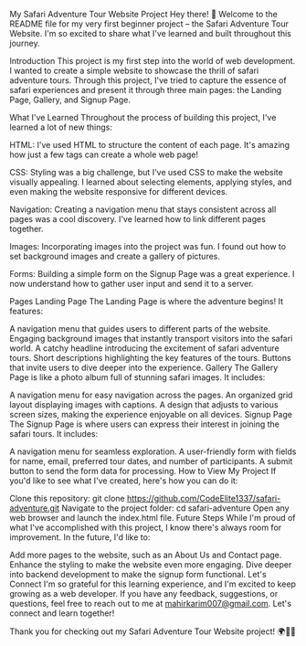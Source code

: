 My Safari Adventure Tour Website Project
Hey there! 👋 Welcome to the README file for my very first beginner project – the Safari Adventure Tour Website. I'm so excited to share what I've learned and built throughout this journey.

Introduction
This project is my first step into the world of web development. I wanted to create a simple website to showcase the thrill of safari adventure tours. Through this project, I've tried to capture the essence of safari experiences and present it through three main pages: the Landing Page, Gallery, and Signup Page.

What I've Learned
Throughout the process of building this project, I've learned a lot of new things:

HTML: I've used HTML to structure the content of each page. It's amazing how just a few tags can create a whole web page!

CSS: Styling was a big challenge, but I've used CSS to make the website visually appealing. I learned about selecting elements, applying styles, and even making the website responsive for different devices.

Navigation: Creating a navigation menu that stays consistent across all pages was a cool discovery. I've learned how to link different pages together.

Images: Incorporating images into the project was fun. I found out how to set background images and create a gallery of pictures.

Forms: Building a simple form on the Signup Page was a great experience. I now understand how to gather user input and send it to a server.

Pages
Landing Page
The Landing Page is where the adventure begins! It features:

A navigation menu that guides users to different parts of the website.
Engaging background images that instantly transport visitors into the safari world.
A catchy headline introducing the excitement of safari adventure tours.
Short descriptions highlighting the key features of the tours.
Buttons that invite users to dive deeper into the experience.
Gallery
The Gallery Page is like a photo album full of stunning safari images. It includes:

A navigation menu for easy navigation across the pages.
An organized grid layout displaying images with captions.
A design that adjusts to various screen sizes, making the experience enjoyable on all devices.
Signup Page
The Signup Page is where users can express their interest in joining the safari tours. It includes:

A navigation menu for seamless exploration.
A user-friendly form with fields for name, email, preferred tour dates, and number of participants.
A submit button to send the form data for processing.
How to View My Project
If you'd like to see what I've created, here's how you can do it:

Clone this repository: git clone <https://github.com/CodeElite1337/safari-adventure.git>
Navigate to the project folder: cd safari-adventure
Open any web browser and launch the index.html file.
Future Steps
While I'm proud of what I've accomplished with this project, I know there's always room for improvement. In the future, I'd like to:

Add more pages to the website, such as an About Us and Contact page.
Enhance the styling to make the website even more engaging.
Dive deeper into backend development to make the signup form functional.
Let's Connect
I'm so grateful for this learning experience, and I'm excited to keep growing as a web developer. If you have any feedback, suggestions, or questions, feel free to reach out to me at mahirkarim007@gmail.com. Let's connect and learn together!

Thank you for checking out my Safari Adventure Tour Website project! 🌍🦁📸
